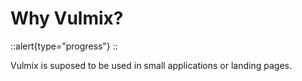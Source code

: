 # Why Vulmix?

::alert{type="progress"}
  <under-construction />
::

Vulmix is suposed to be used in small applications or landing pages.
